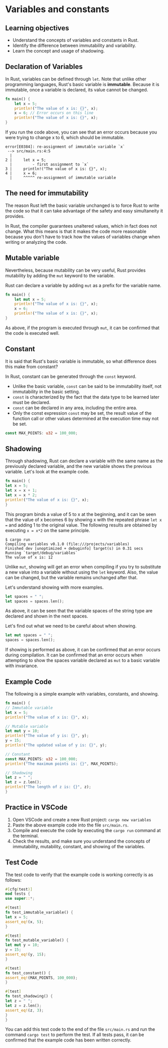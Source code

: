 # Variables and constants

## Learning objectives
- Understand the concepts of variables and constants in Rust.
- Identify the difference between immutability and variability.
- Learn the concept and usage of shadowing.

## Declaration of Variables

In Rust, variables can be defined through `let`. Note that unlike other programming languages, Rust's basic variable is **immutable**. Because it is immutable, once a variable is declared, its value cannot be changed.

```rust
fn main() {
    let x = 5;
    println!("The value of x is: {}", x);
    x = 6; // Error occurs on this line
    println!("The value of x is: {}", x);
}
```

If you run the code above, you can see that an error occurs because you were trying to change x to 6, which should be immutable.

```
error[E0384]: re-assignment of immutable variable `x`
 --> src/main.rs:4:5
  |
2 |     let x = 5;
  |         - first assignment to `x`
3 |     println!("The value of x is: {}", x);
4 |     x = 6;
  |     ^^^^^ re-assignment of immutable variable
```

## The need for immutability

The reason Rust left the basic variable unchanged is to force Rust to write the code so that it can take advantage of the safety and easy simultaneity it provides.

In Rust, the compiler guarantees unaltered values, which in fact does not change. What this means is that it makes the code more reasonable because you don't have to track how the values of variables change when writing or analyzing the code.

## Mutable variable

Nevertheless, because mutability can be very useful, Rust provides mutability by adding the `mut` keyword to the variable.

Rust can declare a variable by adding `mut` as a prefix for the variable name.

```rust
fn main() {
    let mut x = 5;  
    println!("The value of x is: {}", x);
    x = 6;
    println!("The value of x is: {}", x);
}
```

As above, if the program is executed through `mut`, it can be confirmed that the code is executed well.

## Constant

It is said that Rust's basic variable is immutable, so what difference does this make from constant?

In Rust, constant can be generated through the `const` keyword.

- Unlike the basic variable, `const` can be said to be immutability itself, not immutability in the basic setting.
- `const` is characterized by the fact that the data type to be learned later must be declared.
- `const` can be declared in any area, including the entire area.
- Only the const expression `const` may be set, the result value of the function call or other values determined at the execution time may not be set.

```rust
const MAX_POINTS: u32 = 100_000;
```

## Shadowing

Through shadowing, Rust can declare a variable with the same name as the previously declared variable, and the new variable shows the previous variable. Let's look at the example code.

```rust
fn main() {
let x = 5;
let x = x + 1;
let x = x * 2;
println!("The value of x is: {}", x);
}
```

This program binds a value of 5 to x at the beginning, and it can be seen that the value of x becomes 6 by showing x with the repeated phrase `let x =` and adding 1 to the original value. The following results are obtained by executing `x = x*2` on the same principle.

```
$ cargo run
Compiling variables v0.1.0 (file:///projects/variables)
Finished dev [unoptimized + debuginfo] target(s) in 0.31 secs
Running `target/debug/variables`
The value of x is: 12
```

Unlike `mut`, showing will get an error when compiling if you try to substitute a new value into a variable without using the `let` keyword. Also, the value can be changed, but the variable remains unchanged after that.

Let's understand showing with more examples.

```rust
let spaces = " ";
let spaces = spaces.len();
```

As above, it can be seen that the variable spaces of the string type are declared and shown in the next spaces.

Let's find out what we need to be careful about when showing.

```rust
let mut spaces = " ";
spaces = spaces.len();
```

If showing is performed as above, it can be confirmed that an error occurs during compilation. It can be confirmed that an error occurs when attempting to show the spaces variable declared as `mut` to a basic variable with invariance.

## Example Code

The following is a simple example with variables, constants, and showing.

```rust
fn main() {
// Immutable variable
let x = 5;
println!("The value of x is: {}", x);

// Mutable variable
let mut y = 10;
println!("The value of y is: {}", y);
y = 15;
println!("The updated value of y is: {}", y);

// Constant
const MAX_POINTS: u32 = 100_000;
println!("The maximum points is: {}", MAX_POINTS);

// Shadowing
let z = " ";
let z = z.len();
println!("The length of z is: {}", z);
}
```

## Practice in VSCode

1. Open VSCode and create a new Rust project: `cargo new variables`
2. Paste the above example code into the file `src/main.rs`.
3. Compile and execute the code by executing the `cargo run` command at the terminal.
4. Check the results, and make sure you understand the concepts of immutability, mutability, constant, and showing of the variables.

## Test Code

The test code to verify that the example code is working correctly is as follows:

```rust
#[cfg(test)]
mod tests {
use super::*;

#[test]
fn test_immutable_variable() {
let x = 5;
assert_eq!(x, 5);
}

#[test]
fn test_mutable_variable() {
let mut y = 10;
y = 15;
assert_eq!(y, 15);
}

#[test]
fn test_constant() {
assert_eq!(MAX_POINTS, 100_000);
}

#[test]
fn test_shadowing() {
let z = " ";
let z = z.len();
assert_eq!(z, 3);
}
}
```

You can add this test code to the end of the file `src/main.rs`  and run the command `cargo test` to perform the test. If all tests pass, it can be confirmed that the example code has been written correctly.
